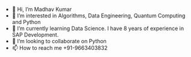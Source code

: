 - 👋 Hi, I’m Madhav Kumar
- 👀 I’m interested in Algorithms, Data Engineering, Quantum Computing and Python
- 🌱 I’m currently learning Data Science. I have 8 years of experience in SAP Development.
- 💞️ I’m looking to collaborate on Python 
- 📫 How to reach me +91-9663403832

<!---
madhav888/madhav888 is a ✨ special ✨ repository because its `README.md` (this file) appears on your GitHub profile.
You can click the Preview link to take a look at your changes.
--->
